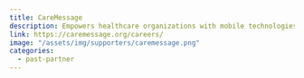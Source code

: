 ```yaml
---
title: CareMessage
description: Empowers healthcare organizations with mobile technologies to improve health literacy and self-health management while fostering more efficient care delivery
link: https://caremessage.org/careers/
image: "/assets/img/supporters/caremessage.png"
categories:
  - past-partner
---
```

